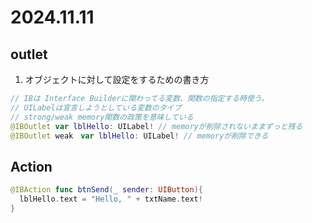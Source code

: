 # 2024.11.11

## outlet
1. オブジェクトに対して設定をするための書き方
```swift
// IBは Interface Builderに関わってる変数、関数の指定する時使う。
// UILabelは宣言しようとしている変数のタイプ
// strong/weak memory関数の政策を意味している
@IBOutlet var lblHello: UILabel! // memoryが削除されないままずっと残る
@IBOutlet weak　var lblHello: UILabel! // memoryが削除できる
```

## Action
```swift
@IBAction func btnSend(_ sender: UIButton){
  lblHello.text = "Hello, " + txtName.text!
}
```